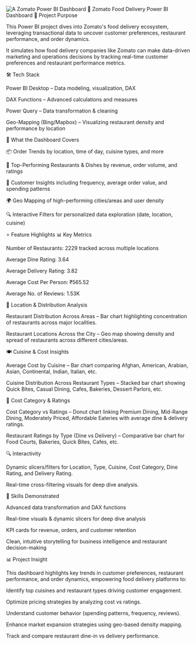 ![A Zomato Power BI Dashboard](https://github.com/user-attachments/assets/79e0d5d8-53c4-415e-98ac-23f23339b930)
🍴 Zomato Food Delivery Power BI Dashboard
📖 Project Purpose

This Power BI project dives into Zomato's food delivery ecosystem, leveraging transactional data to uncover customer preferences, restaurant performance, and order dynamics.

It simulates how food delivery companies like Zomato can make data-driven marketing and operations decisions by tracking real-time customer preferences and restaurant performance metrics.

🛠️ Tech Stack

Power BI Desktop – Data modeling, visualization, DAX

DAX Functions – Advanced calculations and measures

Power Query – Data transformation & cleaning

Geo-Mapping (Bing/Mapbox) – Visualizing restaurant density and performance by location

📌 What the Dashboard Covers

📦 Order Trends by location, time of day, cuisine types, and more

🍕 Top-Performing Restaurants & Dishes by revenue, order volume, and ratings

💸 Customer Insights including frequency, average order value, and spending patterns

🌍 Geo Mapping of high-performing cities/areas and user density

🔍 Interactive Filters for personalized data exploration (date, location, cuisine)

⭐ Feature Highlights
📊 Key Metrics

Number of Restaurants: 2229 tracked across multiple locations

Average Dine Rating: 3.64

Average Delivery Rating: 3.82

Average Cost Per Person: ₹565.52

Average No. of Reviews: 1.53K

📍 Location & Distribution Analysis

Restaurant Distribution Across Areas – Bar chart highlighting concentration of restaurants across major localities.

Restaurant Locations Across the City – Geo map showing density and spread of restaurants across different cities/areas.

🍽️ Cuisine & Cost Insights

Average Cost by Cuisine – Bar chart comparing Afghan, American, Arabian, Asian, Continental, Indian, Italian, etc.

Cuisine Distribution Across Restaurant Types – Stacked bar chart showing Quick Bites, Casual Dining, Cafes, Bakeries, Dessert Parlors, etc.

💸 Cost Category & Ratings

Cost Category vs Ratings – Donut chart linking Premium Dining, Mid-Range Dining, Moderately Priced, Affordable Eateries with average dine & delivery ratings.

Restaurant Ratings by Type (Dine vs Delivery) – Comparative bar chart for Food Courts, Bakeries, Quick Bites, Cafes, etc.

🔍 Interactivity

Dynamic slicers/filters for Location, Type, Cuisine, Cost Category, Dine Rating, and Delivery Rating.

Real-time cross-filtering visuals for deep dive analysis.

🎯 Skills Demonstrated

Advanced data transformation and DAX functions

Real-time visuals & dynamic slicers for deep dive analysis

KPI cards for revenue, orders, and customer retention

Clean, intuitive storytelling for business intelligence and restaurant decision-making

📊 Project Insight

This dashboard highlights key trends in customer preferences, restaurant performance, and order dynamics, empowering food delivery platforms to:

Identify top cuisines and restaurant types driving customer engagement.

Optimize pricing strategies by analyzing cost vs ratings.

Understand customer behavior (spending patterns, frequency, reviews).

Enhance market expansion strategies using geo-based density mapping.

Track and compare restaurant dine-in vs delivery performance.

